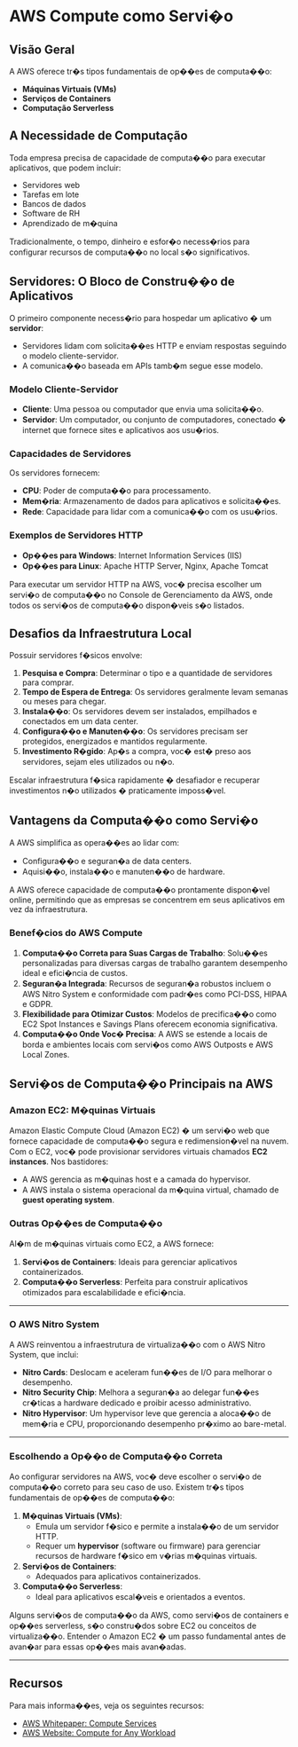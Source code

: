 # AWS Compute como Servi�o

## Visão Geral
A AWS oferece tr�s tipos fundamentais de op��es de computa��o:
- **Máquinas Virtuais (VMs)**
- **Serviços de Containers**
- **Computação Serverless**

## A Necessidade de Computação
Toda empresa precisa de capacidade de computa��o para executar aplicativos, que podem incluir:
- Servidores web
- Tarefas em lote
- Bancos de dados
- Software de RH
- Aprendizado de m�quina

Tradicionalmente, o tempo, dinheiro e esfor�o necess�rios para configurar recursos de computa��o no local s�o significativos.

## Servidores: O Bloco de Constru��o de Aplicativos
O primeiro componente necess�rio para hospedar um aplicativo � um **servidor**:
- Servidores lidam com solicita��es HTTP e enviam respostas seguindo o modelo cliente-servidor.
- A comunica��o baseada em APIs tamb�m segue esse modelo.

### Modelo Cliente-Servidor
- **Cliente**: Uma pessoa ou computador que envia uma solicita��o.
- **Servidor**: Um computador, ou conjunto de computadores, conectado � internet que fornece sites e aplicativos aos usu�rios.

### Capacidades de Servidores
Os servidores fornecem:
- **CPU**: Poder de computa��o para processamento.
- **Mem�ria**: Armazenamento de dados para aplicativos e solicita��es.
- **Rede**: Capacidade para lidar com a comunica��o com os usu�rios.

### Exemplos de Servidores HTTP
- **Op��es para Windows**: Internet Information Services (IIS)
- **Op��es para Linux**: Apache HTTP Server, Nginx, Apache Tomcat

Para executar um servidor HTTP na AWS, voc� precisa escolher um servi�o de computa��o no Console de Gerenciamento da AWS, onde todos os servi�os de computa��o dispon�veis s�o listados.

## Desafios da Infraestrutura Local
Possuir servidores f�sicos envolve:
1. **Pesquisa e Compra**: Determinar o tipo e a quantidade de servidores para comprar.
2. **Tempo de Espera de Entrega**: Os servidores geralmente levam semanas ou meses para chegar.
3. **Instala��o**: Os servidores devem ser instalados, empilhados e conectados em um data center.
4. **Configura��o e Manuten��o**: Os servidores precisam ser protegidos, energizados e mantidos regularmente.
5. **Investimento R�gido**: Ap�s a compra, voc� est� preso aos servidores, sejam eles utilizados ou n�o.

Escalar infraestrutura f�sica rapidamente � desafiador e recuperar investimentos n�o utilizados � praticamente imposs�vel.

## Vantagens da Computa��o como Servi�o
A AWS simplifica as opera��es ao lidar com:
- Configura��o e seguran�a de data centers.
- Aquisi��o, instala��o e manuten��o de hardware.

A AWS oferece capacidade de computa��o prontamente dispon�vel online, permitindo que as empresas se concentrem em seus aplicativos em vez da infraestrutura.

### Benef�cios do AWS Compute
1. **Computa��o Correta para Suas Cargas de Trabalho**: Solu��es personalizadas para diversas cargas de trabalho garantem desempenho ideal e efici�ncia de custos.
2. **Seguran�a Integrada**: Recursos de seguran�a robustos incluem o AWS Nitro System e conformidade com padr�es como PCI-DSS, HIPAA e GDPR.
3. **Flexibilidade para Otimizar Custos**: Modelos de precifica��o como EC2 Spot Instances e Savings Plans oferecem economia significativa.
4. **Computa��o Onde Voc� Precisa**: A AWS se estende a locais de borda e ambientes locais com servi�os como AWS Outposts e AWS Local Zones.

## Servi�os de Computa��o Principais na AWS

### Amazon EC2: M�quinas Virtuais
Amazon Elastic Compute Cloud (Amazon EC2) � um servi�o web que fornece capacidade de computa��o segura e redimension�vel na nuvem. Com o EC2, voc� pode provisionar servidores virtuais chamados **EC2 instances**. Nos bastidores:
- A AWS gerencia as m�quinas host e a camada do hypervisor.
- A AWS instala o sistema operacional da m�quina virtual, chamado de **guest operating system**.

### Outras Op��es de Computa��o
Al�m de m�quinas virtuais como EC2, a AWS fornece:
1. **Servi�os de Containers**: Ideais para gerenciar aplicativos containerizados.
2. **Computa��o Serverless**: Perfeita para construir aplicativos otimizados para escalabilidade e efici�ncia.

---

### O AWS Nitro System
A AWS reinventou a infraestrutura de virtualiza��o com o AWS Nitro System, que inclui:
- **Nitro Cards**: Deslocam e aceleram fun��es de I/O para melhorar o desempenho.
- **Nitro Security Chip**: Melhora a seguran�a ao delegar fun��es cr�ticas a hardware dedicado e proibir acesso administrativo.
- **Nitro Hypervisor**: Um hypervisor leve que gerencia a aloca��o de mem�ria e CPU, proporcionando desempenho pr�ximo ao bare-metal.

---

### Escolhendo a Op��o de Computa��o Correta
Ao configurar servidores na AWS, voc� deve escolher o servi�o de computa��o correto para seu caso de uso. Existem tr�s tipos fundamentais de op��es de computa��o:
1. **M�quinas Virtuais (VMs)**:
   - Emula um servidor f�sico e permite a instala��o de um servidor HTTP.
   - Requer um **hypervisor** (software ou firmware) para gerenciar recursos de hardware f�sico em v�rias m�quinas virtuais.
2. **Servi�os de Containers**:
   - Adequados para aplicativos containerizados.
3. **Computa��o Serverless**:
   - Ideal para aplicativos escal�veis e orientados a eventos.

Alguns servi�os de computa��o da AWS, como servi�os de containers e op��es serverless, s�o constru�dos sobre EC2 ou conceitos de virtualiza��o. Entender o Amazon EC2 � um passo fundamental antes de avan�ar para essas op��es mais avan�adas.

---

## Recursos
Para mais informa��es, veja os seguintes recursos:
- [AWS Whitepaper: Compute Services](https://docs.aws.amazon.com/whitepapers/latest/aws-overview/compute-services.html)
- [AWS Website: Compute for Any Workload](https://aws.amazon.com/products/compute/)
